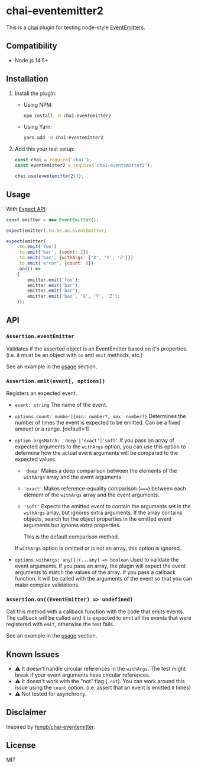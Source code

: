# chai-eventemitter2
This is a [chai](chaijs.com) plugin for testing node-style
[EventEmitters](https://nodejs.org/api/events.html).

## Compatibility

- Node.js 14.5+

## Installation

1. Install the plugin:

	- Using NPM:

		```bash
		npm install -D chai-eventemitter2
		```

	- Using Yarn:

		```bash
		yarn add -D chai-eventemitter2
		```

1. Add this your test setup:

	```js
	const chai = require('chai');
	const eventemitter2 = require('chai-eventemitter2');

	chai.use(eventemitter2());
	```

## Usage

With [Expect API](https://www.chaijs.com/api/bdd/):

```js
const emitter = new EventEmitter();

expect(emitter).to.be.an.eventEmitter;

expect(emitter)
	.to.emit('foo')
	.to.emit('bar', {count: 2})
	.to.emit('baz', {withArgs: ['X', 'Y', 'Z']})
	.to.emit('error', {count: 0})
	.on(() =>
	{
		emitter.emit('foo');
		emitter.emit('bar');
		emitter.emit('bar');
		emitter.emit('baz', 'X', 'Y', 'Z');
	});
```

## API

### `Assertion.eventEmitter`

Validates if the asserted object is an EventEmitter based on it's properties.
(i.e. it must be an object with `on` and `emit` methods, etc.)

See an example in the [usage](#usage) section.

### `Assertion.emit(event[, options])`

Registers an expected event.

- `event: string`
	The name of the event.
- `options.count: number|{min: number?, max: number?}`
	Determines the number of times the event is expected to be emitted.
	Can be a fixed amount or a range.
	[default=1]
- `option.argsMatch: 'deep'|'exact'|'soft'`
	If you pass an array of expected arguments to the `withArgs` option,
	you can use this option to determine how the actual event arguments will be
	compared to the expected values.

	- `'deep'` Makes a deep comparison between the elements of the `withArgs`
		array and the event arguments.
	- `'exact'` Makes reference-equality comparison (`===`) between each element
		of the `withArgs` array and the event arguments.
	- `'soft'` Expects the emitted event to contain the arguments set in the
		`withArgs` array, but ignores extra arguments.
		If the array contains objects, search for the object properties in the
		emitted event arguments but ignores extra properties.

		This is the default comparison method.

	If `withArgs` option is omitted or is not an array, this option is ignored.
- `options.withArgs: any[]|(...any) => boolean`
	Used to validate the event arguments.
	If you pass an array, the plugin will expect the event arguments to match
	the values of the array.
	If you pass a callback function, it will be called with the arguments of the
	event so that you can make complex validations.

### `Assertion.on((EventEmitter) => undefined)`

Call this method with a callback function with the code that emits events.
The callback will be called and it is expected to emit all the events that were
registered with `emit`, otherwise the test fails.

See an example in the [usage](#usage) section.

## Known Issues

- ⚠️ It doesn't handle circular references in the `withArgs`.
	The test might break if your event arguments have circular references.
- ⚠️ It doesn't work with the "not" flag (`.not`).
	You can work around this issue using the `count` option.
	(i.e. assert that an event is emitted `0` times)
- ⚠️ Not tested for asynchrony.

## Disclaimer

Inspired by [fengb/chai-eventemitter](https://github.com/fengb/chai-eventemitter).

## License

MIT
